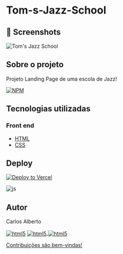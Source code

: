 # Tom-s-Jazz-School

## 📌 Screenshots
![Tom's Jazz School](https://github.com/carllos-alberto/Tom-s-Jazz-Scholl/assets/81397233/2379c96c-3dfe-4b79-89ed-b0272489d42e)

## Sobre o projeto
Projeto Landing Page de uma escola de Jazz!

[![NPM](https://img.shields.io/npm/l/react)](https://github.com/carllos-alberto/Spider-Man-Across-the-Spider-Verse/blob/master/LICENSE) 

## Tecnologias utilizadas
### Front end
- [HTML](https://developer.mozilla.org/pt-BR/docs/Web/HTML)
- [CSS](https://developer.mozilla.org/pt-BR/docs/Web/CSS)

## Deploy
[![Deploy to Vercel](https://vercel.com/button)](https://tom-s-jazz-scholl.vercel.app/)

<img align="center" alt="js" src="https://img.shields.io/badge/Made%20for-VSCode-1f425f.svg" />

## Autor

Carlos Alberto
<div>
 <a href = "mailto:carllos.seg@gmail.com" target="_blank"><img align="center" alt="html5" src="https://img.shields.io/badge/Gmail-D14836?style=for-the-badge&logo=gmail&logoColor=white"/></a>
 <a href="https://www.linkedin.com/in/carlosalbertodesenvolvedorfrontend" target="_blank"><img align="center" alt="html5" src="https://img.shields.io/badge/LinkedIn-0077B5?style=for-the-badge&logo=linkedin&logoColor=white">
  <a href="https://github.com/carllos-alberto" target="_blank"><img align="center" alt="html5" src="https://img.shields.io/badge/GitHub-100000?style=for-the-badge&logo=github&logoColor=white">
</div>
  
   
   Contribuições são bem-vindas!
